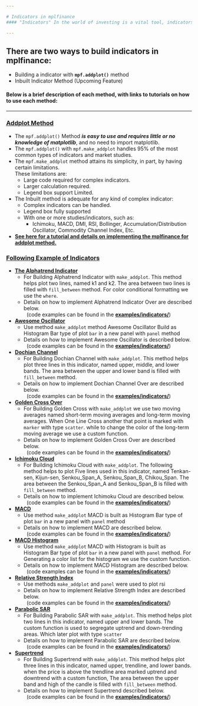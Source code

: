 ```yaml
---

# Indicators in mplfinance
#### "Indicators" In the world of investing is a vital tool, indicators typically refer to technical chart patterns deriving from the price, volume, or open interest of a given security.

---
```


## There are two ways to build indicators in mplfinance:
- Building a indicator with **`mpf.addplot()`** method
- Inbuilt Indicator Method (Upcoming Feature)
#### Below is a brief description of each method, with links to tutorials on how to use each method:

---
### [Addplot Method](https://github.com/matplotlib/mplfinance/blob/master/examples/addplot.ipynb)
* The `mpf.addplot()` Method ***is easy to use and requires little or no knowledge of matplotlib***, and no need to import matplotlib.
* The `mpf.addplot()` with `mpf.make_addplot` handles 95% of the most common types of indicators and market studies.
* The `mpf.make_addplot` method attains its simplicity, in part, by having certain limitations.<br>These limitations are:
   - Large code required for complex indicators.
   - Larger calculation required.
   - Legend box support Limited.
* The Inbuilt method is adequate for any kind of complex indicator:
  - Complex indicators can be handled.
  - Legend box fully supported
  - With one or more studies/indicators, such as:
    - Ichimoku, MACD, DMI, RSI, Bollinger, Accumulation/Distribution Oscillator, Commodity Channel Index, Etc.
* [**See here for a tutorial and details on implementing the mplfinance for addplot method.**](https://github.com/matplotlib/mplfinance/blob/master/examples/addplot.ipynb)


### [Following Example of Indicators](https://github.com/matplotlib/mplfinance/blob/master/examples/external_axes.ipynb)
*  [**The Alphatrend Indicator**](https://github.com/matplotlib/mplfinance/blob/master/examples/indicators/alphatrend.ipynb)
   - For Building Alphatrend Indicator with  `make_addplot`. This method helps plot two lines, named k1 and k2. The area between two lines is filled with `fill_between` method. For color conditional formatting we use the `where`.
   - Details on how to implement Alphatrend Indicator Over are described below.<br>&nbsp;&nbsp;(code examples can be found in the [**examples/indicators/**](https://github.com/matplotlib/mplfinance/blob/master/examples/indicators/alphatrend.ipynb))
*  [**Awesome Oscillator**](https://github.com/matplotlib/mplfinance/blob/master/examples/indicators/awesome_oscillator.ipynb)
   - Use method `make_addplot` method Awesome Oscillator Build as Histogram Bar type of plot `bar` in a new panel with `panel` method
   - Details on how to implement Awesome Oscillator is described below.<br>&nbsp;&nbsp;(code examples can be found in the [**examples/indicators/**](https://github.com/matplotlib/mplfinance/blob/master/examples/indicators/awesome_oscillator.ipynb))
*  [**Dochian Channel**](https://github.com/matplotlib/mplfinance/blob/master/examples/indicators/donchian_channel.ipynb)
   - For Building Dochian Channel with `make_addplot`. This method helps plot three lines in this indicator, named upper, middle, and lower bands. The area between the upper and lower band is filled with `fill_between` method.
   - Details on how to implement Dochian Channel Over are described below.<br>&nbsp;&nbsp;(code examples can be found in the [**examples/indicators/**](https://github.com/matplotlib/mplfinance/blob/master/examples/indicators/donchian_channel.ipynb))
*  [**Golden Cross Over**](https://github.com/matplotlib/mplfinance/blob/master/examples/indicators/golden_cross.ipynb)
   - For Building Golden Cross with `make_addplot` we use two moving averages named short-term moving averages and long-term moving averages. When One Line Cross another that point is marked with `marker` with type `scatter`. while to change the color of the long-term moving average we use a custom function.
   - Details on how to implement Golden Cross Over are described below.<br>&nbsp;&nbsp;(code examples can be found in the [**examples/indicators/**](https://github.com/matplotlib/mplfinance/blob/master/examples/indicators/golden_cross.ipynb))
*  [**Ichimoku Cloud**](https://github.com/matplotlib/mplfinance/blob/master/examples/indicators/ichimoku_cloud.ipynb)
   - For Building Ichimoku Cloud with `make_addplot`. The following method helps to plot Five lines used in this indicator, named Tenkan-sen, Kijun-sen, Senkou_Span_A, Senkou_Span_B, Chikou_Span. The area between the  Senkou_Span_A and  Senkou_Span_B is filled with `fill_between` method.
   - Details on how to implement Ichimoku Cloud are described below.<br>&nbsp;&nbsp;(code examples can be found in the [**examples/indicators/**](https://github.com/matplotlib/mplfinance/blob/master/examples/indicators/ichimoku_cloud.ipynb))
*  [**MACD**](https://github.com/matplotlib/mplfinance/blob/master/examples/indicators/macd.py)
   - Use method `make_addplot` MACD is built as Histogram Bar type of plot `bar` in a new panel with `panel` method
   - Details on how to implement MACD are described below.<br>&nbsp;&nbsp;(code examples can be found in the [**examples/indicators/**](https://github.com/matplotlib/mplfinance/blob/master/examples/indicators/macd.py))
*  [**MACD Histogram**](https://github.com/matplotlib/mplfinance/blob/master/examples/indicators/macd_histogram_gradient.ipynb)
   - Use method `make_addplot` MACD with Histogram is built as Histogram Bar type of plot `bar` in a new panel with `panel` method. For Generating a color list for the histogram we use the custom function.
   - Details on how to implement MACD Histogram are described below.<br>&nbsp;&nbsp;(code examples can be found in the [**examples/indicators/**](https://github.com/matplotlib/mplfinance/blob/master/examples/indicators/macd_histogram_gradient.ipynb))
*  [**Relative Strength Index**](https://github.com/matplotlib/mplfinance/blob/master/examples/indicators/mpf_rsi_demo.py)
   - Use methods `make_addplot` and `panel` were used to plot rsi
   - Details on how to implement Relative Strength Index are described below.<br>&nbsp;&nbsp;(code examples can be found in the [**examples/indicators/**](https://github.com/matplotlib/mplfinance/blob/master/examples/indicators/parabolic_sar.ipynb))
*  [**Parabolic SAR**](https://github.com/matplotlib/mplfinance/blob/master/examples/indicators/mpf_rsi_demo.py)
   - For Building Parabolic SAR with `make_addplot`. This method helps plot two lines in this indicator, named upper and lower bands. The custom function is used to segregate uptrend and down-trending areas. Which later plot with type `scatter`
   - Details on how to implement Parabolic SAR are described below.<br>&nbsp;&nbsp;(code examples can be found in the [**examples/indicators/**](https://github.com/matplotlib/mplfinance/blob/master/examples/indicators/parabolic_sar.ipynb))
*  [**Supertrend**](https://github.com/matplotlib/mplfinance/blob/master/examples/indicators/supertrend.ipynb)
   - For Building Supertrend with `make_addplot`. This method helps plot three lines in this indicator, named upper, trendline, and lower bands. when the price is above the trendline area marked uptrend and downtrend with a custom function, The area between the upper band and high of the candle is filled with `fill_between` method.
   - Details on how to implement Supertrend described below.<br>&nbsp;&nbsp;(code examples can be found in the [**examples/indicators/**](https://github.com/matplotlib/mplfinance/blob/master/examples/indicators/supertrend.ipynb))
